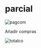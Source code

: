 # parcial

![pagcom](https://user-images.githubusercontent.com/61298440/82008665-f3bcf680-9632-11ea-9608-651ca79e2f04.jpg)

Añadir compras 

![totalco](https://user-images.githubusercontent.com/61298440/82008682-fd465e80-9632-11ea-8e95-b22e42f788ae.jpg)
